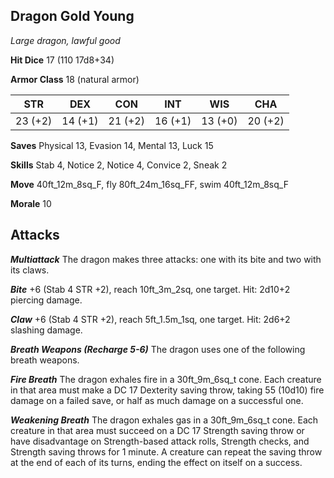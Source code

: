 ## Dragon Gold Young

*Large dragon, lawful good*

**Hit Dice** 17 (110 17d8+34)

**Armor Class** 18 (natural armor)

| STR     | DEX     | CON     | INT     | WIS     | CHA     |
|---------|---------|---------|---------|---------|---------|
| 23 (+2) | 14 (+1) | 21 (+2) | 16 (+1) | 13 (+0) | 20 (+2) |

**Saves** Physical 13, Evasion 14, Mental 13, Luck 15

**Skills** Stab 4, Notice 2, Notice 4, Convice 2, Sneak 2

**Move** 40ft\_12m\_8sq\_F, fly 80ft\_24m\_16sq\_FF, swim 40ft\_12m\_8sq\_F

**Morale** 10

## Attacks

***Multiattack*** The dragon makes three attacks: one with its bite and two with its claws.

***Bite*** +6 (Stab 4 STR +2), reach 10ft\_3m\_2sq, one target. Hit: 2d10+2 piercing damage.

***Claw*** +6 (Stab 4 STR +2), reach 5ft\_1.5m\_1sq, one target. Hit: 2d6+2 slashing damage.

***Breath Weapons (Recharge 5-6)*** The dragon uses one of the following breath weapons.

***Fire Breath*** The dragon exhales fire in a 30ft\_9m\_6sq\_t cone. Each creature in that area must make a DC 17 Dexterity saving throw, taking 55 (10d10) fire damage on a failed save, or half as much damage on a successful one.

***Weakening Breath*** The dragon exhales gas in a 30ft\_9m\_6sq\_t cone. Each creature in that area must succeed on a DC 17 Strength saving throw or have disadvantage on Strength-based attack rolls, Strength checks, and Strength saving throws for 1 minute. A creature can repeat the saving throw at the end of each of its turns, ending the effect on itself on a success.

